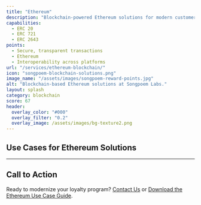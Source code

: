 ```yaml
---
title: "Ethereum"
description: "Blockchain-powered Ethereum solutions for modern customers."
capabilities:
  - ERC 20
  - ERC 721
  - ERC 2643
points:
  - Secure, transparent transactions
  - Ethereum
  - Interoperability across platforms
url: "/services/ethereum-blockchain/"
icon: "songpoem-blockchain-solutions.png"
image_name: "/assets/images/songpoem-reward-points.jpg"
alt: "Blockchain-based Ethereum solutions at Songpoem Labs."
layout: splash
category: blockchain
score: 67
header:
  overlay_color: "#000"
  overlay_filter: "0.2"
  overlay_image: /assets/images/bg-texture2.png
---
```


## Use Cases for Ethereum Solutions

---

## Call to Action

Ready to modernize your loyalty program? [Contact Us](/contact) or [Download the Ethereum Use Case Guide](/reward-points-use-case-guide).
